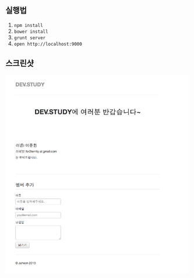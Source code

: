 ## 실행법
1. ```npm install``` 
2. ```bower install```
3. ```grunt server```
4. ```open http://localhost:9000```


## 스크린샷
![스크린샷](./screenshot.png)